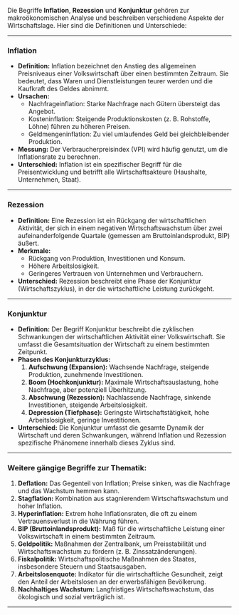 Die Begriffe **Inflation**, **Rezession** und **Konjunktur** gehören zur makroökonomischen Analyse und beschreiben verschiedene Aspekte der Wirtschaftslage. Hier sind die Definitionen und Unterschiede:

---

### **Inflation**
- **Definition:** Inflation bezeichnet den Anstieg des allgemeinen Preisniveaus einer Volkswirtschaft über einen bestimmten Zeitraum. Sie bedeutet, dass Waren und Dienstleistungen teurer werden und die Kaufkraft des Geldes abnimmt.
- **Ursachen:** 
  - Nachfrageinflation: Starke Nachfrage nach Gütern übersteigt das Angebot.
  - Kosteninflation: Steigende Produktionskosten (z. B. Rohstoffe, Löhne) führen zu höheren Preisen.
  - Geldmengeninflation: Zu viel umlaufendes Geld bei gleichbleibender Produktion.
- **Messung:** Der Verbraucherpreisindex (VPI) wird häufig genutzt, um die Inflationsrate zu berechnen.
- **Unterschied:** Inflation ist ein spezifischer Begriff für die Preisentwicklung und betrifft alle Wirtschaftsakteure (Haushalte, Unternehmen, Staat).

---

### **Rezession**
- **Definition:** Eine Rezession ist ein Rückgang der wirtschaftlichen Aktivität, der sich in einem negativen Wirtschaftswachstum über zwei aufeinanderfolgende Quartale (gemessen am Bruttoinlandsprodukt, BIP) äußert.
- **Merkmale:**
  - Rückgang von Produktion, Investitionen und Konsum.
  - Höhere Arbeitslosigkeit.
  - Geringeres Vertrauen von Unternehmen und Verbrauchern.
- **Unterschied:** Rezession beschreibt eine Phase der Konjunktur (Wirtschaftszyklus), in der die wirtschaftliche Leistung zurückgeht.

---

### **Konjunktur**
- **Definition:** Der Begriff Konjunktur beschreibt die zyklischen Schwankungen der wirtschaftlichen Aktivität einer Volkswirtschaft. Sie umfasst die Gesamtsituation der Wirtschaft zu einem bestimmten Zeitpunkt.
- **Phasen des Konjunkturzyklus:**
  1. **Aufschwung (Expansion):** Wachsende Nachfrage, steigende Produktion, zunehmende Investitionen.
  2. **Boom (Hochkonjunktur):** Maximale Wirtschaftsauslastung, hohe Nachfrage, aber potenziell Überhitzung.
  3. **Abschwung (Rezession):** Nachlassende Nachfrage, sinkende Investitionen, steigende Arbeitslosigkeit.
  4. **Depression (Tiefphase):** Geringste Wirtschaftstätigkeit, hohe Arbeitslosigkeit, geringe Investitionen.
- **Unterschied:** Die Konjunktur umfasst die gesamte Dynamik der Wirtschaft und deren Schwankungen, während Inflation und Rezession spezifische Phänomene innerhalb dieses Zyklus sind.

---

### Weitere gängige Begriffe zur Thematik:
1. **Deflation:** Das Gegenteil von Inflation; Preise sinken, was die Nachfrage und das Wachstum hemmen kann.
2. **Stagflation:** Kombination aus stagnierendem Wirtschaftswachstum und hoher Inflation.
3. **Hyperinflation:** Extrem hohe Inflationsraten, die oft zu einem Vertrauensverlust in die Währung führen.
4. **BIP (Bruttoinlandsprodukt):** Maß für die wirtschaftliche Leistung einer Volkswirtschaft in einem bestimmten Zeitraum.
5. **Geldpolitik:** Maßnahmen der Zentralbank, um Preisstabilität und Wirtschaftswachstum zu fördern (z. B. Zinssatzänderungen).
6. **Fiskalpolitik:** Wirtschaftspolitische Maßnahmen des Staates, insbesondere Steuern und Staatsausgaben.
7. **Arbeitslosenquote:** Indikator für die wirtschaftliche Gesundheit, zeigt den Anteil der Arbeitslosen an der erwerbsfähigen Bevölkerung.
8. **Nachhaltiges Wachstum:** Langfristiges Wirtschaftswachstum, das ökologisch und sozial verträglich ist.

---


